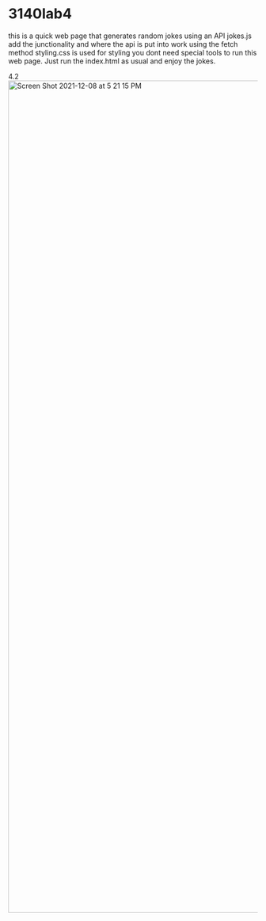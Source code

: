 # 3140lab4

this is a quick web page that generates random jokes using an API
jokes.js add the junctionality and where the api is put into work using the fetch method
styling.css is used for styling
you dont need special tools to run this web page. Just run the index.html as usual and enjoy the jokes.

4.2
<img width="1680" alt="Screen Shot 2021-12-08 at 5 21 15 PM" src="https://user-images.githubusercontent.com/56926453/145294077-ad9473ec-1c9f-4163-8b5e-38bfd2d56c45.png">
